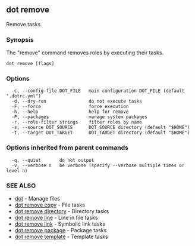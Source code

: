## dot remove

Remove tasks

### Synopsis

The "remove" command removes roles by executing their tasks.

```
dot remove [flags]
```

### Options

```
  -c, --config-file DOT_FILE   main configuration DOT_FILE (default ".dotrc.yml")
  -d, --dry-run                do not execute tasks
  -F, --force                  force execution
  -h, --help                   help for remove
  -P, --packages               manage system packages
  -r, --role-filter strings    filter roles by name
  -s, --source DOT_SOURCE      DOT_SOURCE directory (default "$HOME")
  -t, --target DOT_TARGET      DOT_TARGET directory (default "$HOME")
```

### Options inherited from parent commands

```
  -q, --quiet       do not output
  -v, --verbose n   be verbose (specify --verbose multiple times or level n)
```

### SEE ALSO

* [dot](dot.md)	 - Manage files
* [dot remove copy](dot_remove_copy.md)	 - File tasks
* [dot remove directory](dot_remove_directory.md)	 - Directory tasks
* [dot remove line](dot_remove_line.md)	 - Line in file tasks
* [dot remove link](dot_remove_link.md)	 - Symbolic link tasks
* [dot remove package](dot_remove_package.md)	 - Package tasks
* [dot remove template](dot_remove_template.md)	 - Template tasks

